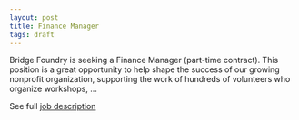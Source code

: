 ```yaml
---
layout: post
title: Finance Manager
tags: draft
---
```


Bridge Foundry is seeking a Finance Manager (part-time contract).
This position is a great opportunity to help shape the success of our growing
nonprofit organization, supporting the work of hundreds of volunteers who
organize workshops, ...

See full [job description](/job-description/finance-manager)

